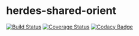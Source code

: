 # herdes-shared-orient

[![Build Status](https://travis-ci.org/herdes/herdes-shared-orient.svg?branch=master)](https://travis-ci.org/herdes/herdes-shared-orient)
[![Coverage Status](https://coveralls.io/repos/github/herdes/herdes-shared-orient/badge.svg?branch=master)](https://coveralls.io/github/herdes/herdes-shared-orient?branch=master)
[![Codacy Badge](https://api.codacy.com/project/badge/Grade/77106f903fe64f99a4caed107e7379af)](https://www.codacy.com/app/dembol/herdes-shared-orient?utm_source=github.com&amp;utm_medium=referral&amp;utm_content=herdes/herdes-shared-orient&amp;utm_campaign=Badge_Grade)
